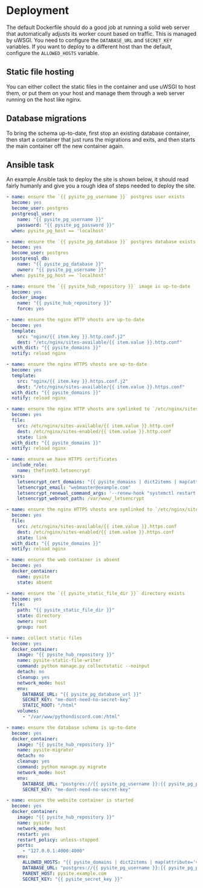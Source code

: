 # Deployment
The default Dockerfile should do a good job at running a solid web server that
automatically adjusts its worker count based on traffic. This is managed by
uWSGI. You need to configure the `DATABASE_URL` and `SECRET_KEY` variables. If
you want to deploy to a different host than the default, configure the
`ALLOWED_HOSTS` variable.

## Static file hosting
You can either collect the static files in the container and use uWSGI to host
them, or put them on your host and manage them through a web server running on
the host like nginx.

## Database migrations
To bring the schema up-to-date, first stop an existing database container, then
start a container that just runs the migrations and exits, and then starts the
main container off the new container again.

## Ansible task
An example Ansible task to deploy the site is shown below, it should read fairly
humanly and give you a rough idea of steps needed to deploy the site.

```yml
- name: ensure the `{{ pysite_pg_username }}` postgres user exists
  become: yes
  become_user: postgres
  postgresql_user:
    name: "{{ pysite_pg_username }}"
    password: "{{ pysite_pg_password }}"
  when: pysite_pg_host == 'localhost'

- name: ensure the `{{ pysite_pg_database }}` postgres database exists
  become: yes
  become_user: postgres
  postgresql_db:
    name: "{{ pysite_pg_database }}"
    owner: "{{ pysite_pg_username }}"
  when: pysite_pg_host == 'localhost'

- name: ensure the `{{ pysite_hub_repository }}` image is up-to-date
  become: yes
  docker_image:
    name: "{{ pysite_hub_repository }}"
    force: yes

- name: ensure the nginx HTTP vhosts are up-to-date
  become: yes
  template:
    src: "nginx/{{ item.key }}.http.conf.j2"
    dest: "/etc/nginx/sites-available/{{ item.value }}.http.conf"
  with_dict: "{{ pysite_domains }}"
  notify: reload nginx

- name: ensure the nginx HTTPS vhosts are up-to-date
  become: yes
  template:
    src: "nginx/{{ item.key }}.https.conf.j2"
    dest: "/etc/nginx/sites-available/{{ item.value }}.https.conf"
  with_dict: "{{ pysite_domains }}"
  notify: reload nginx

- name: ensure the nginx HTTP vhosts are symlinked to `/etc/nginx/sites-enabled`
  become: yes
  file:
    src: /etc/nginx/sites-available/{{ item.value }}.http.conf
    dest: /etc/nginx/sites-enabled/{{ item.value }}.http.conf
    state: link
  with_dict: "{{ pysite_domains }}"
  notify: reload nginx

- name: ensure we have HTTPS certificates
  include_role:
    name: thefinn93.letsencrypt
  vars:
    letsencrypt_cert_domains: "{{ pysite_domains | dict2items | map(attribute='value') | list }}"
    letsencrypt_email: "webmaster@example.com"
    letsencrypt_renewal_command_args: '--renew-hook "systemctl restart nginx"'
    letsencrypt_webroot_path: /var/www/_letsencrypt

- name: ensure the nginx HTTPS vhosts are symlinked to `/etc/nginx/sites-enabled`
  become: yes
  file:
    src: /etc/nginx/sites-available/{{ item.value }}.https.conf
    dest: /etc/nginx/sites-enabled/{{ item.value }}.https.conf
    state: link
  with_dict: "{{ pysite_domains }}"
  notify: reload nginx

- name: ensure the web container is absent
  become: yes
  docker_container:
    name: pysite
    state: absent

- name: ensure the `{{ pysite_static_file_dir }}` directory exists
  become: yes
  file:
    path: "{{ pysite_static_file_dir }}"
    state: directory
    owner: root
    group: root

- name: collect static files
  become: yes
  docker_container:
    image: "{{ pysite_hub_repository }}"
    name: pysite-static-file-writer
    command: python manage.py collectstatic --noinput
    detach: no
    cleanup: yes
    network_mode: host
    env:
      DATABASE_URL: "{{ pysite_pg_database_url }}"
      SECRET_KEY: "me-dont-need-no-secret-key"
      STATIC_ROOT: "/html"
    volumes:
      - "/var/www/pythondiscord.com:/html"

- name: ensure the database schema is up-to-date
  become: yes
  docker_container:
    image: "{{ pysite_hub_repository }}"
    name: pysite-migrator
    detach: no
    cleanup: yes
    command: python manage.py migrate
    network_mode: host
    env:
      DATABASE_URL: "postgres://{{ pysite_pg_username }}:{{ pysite_pg_password }}@{{ pysite_pg_host }}/{{ pysite_pg_database }}"
      SECRET_KEY: "me-dont-need-no-secret-key"

- name: ensure the website container is started
  become: yes
  docker_container:
    image: "{{ pysite_hub_repository }}"
    name: pysite
    network_mode: host
    restart: yes
    restart_policy: unless-stopped
    ports:
      - "127.0.0.1:4000:4000"
    env:
      ALLOWED_HOSTS: "{{ pysite_domains | dict2items | map(attribute='value') | join(',') }}"
      DATABASE_URL: "postgres://{{ pysite_pg_username }}:{{ pysite_pg_password }}@{{ pysite_pg_host }}/{{ pysite_pg_database }}"
      PARENT_HOST: pysite.example.com
      SECRET_KEY: "{{ pysite_secret_key }}"
```

